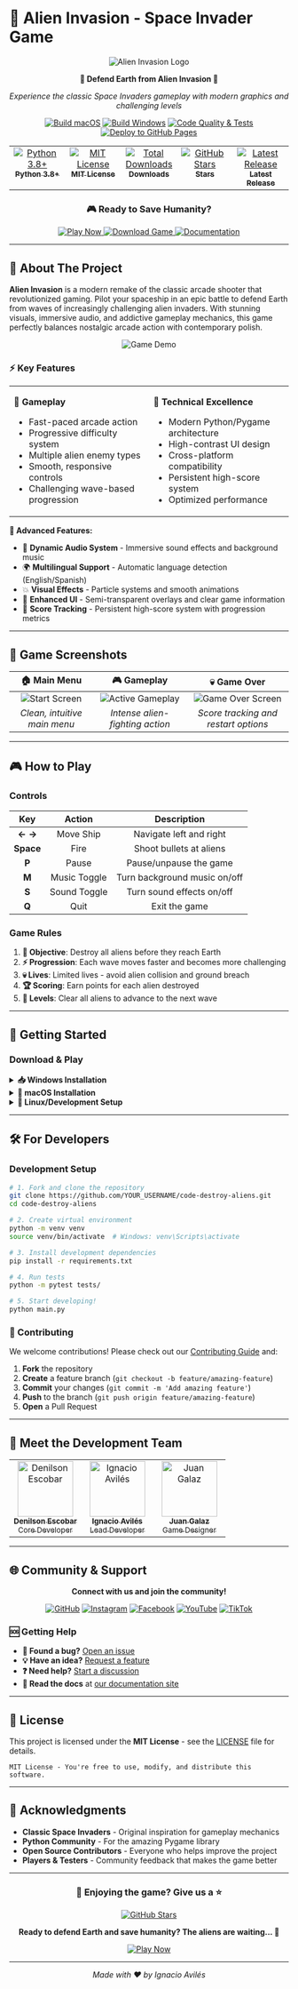 # 👾 Alien Invasion - Space Invader Game

<div align="center">

![Alien Invasion Logo](https://raw.githubusercontent.com/avilesxd/code-destroy-aliens/refs/heads/main/docs/images/code-destroy-aliens.png)

**🌟 Defend Earth from Alien Invasion 🌟**

_Experience the classic Space Invaders gameplay with modern graphics and
challenging levels_

[![Build macOS](https://github.com/avilesxd/code-destroy-aliens/actions/workflows/build-macos.yml/badge.svg)](https://github.com/avilesxd/code-destroy-aliens/actions/workflows/build-macos.yml)
[![Build Windows](https://github.com/avilesxd/code-destroy-aliens/actions/workflows/build-windows.yml/badge.svg)](https://github.com/avilesxd/code-destroy-aliens/actions/workflows/build-windows.yml)
[![Code Quality & Tests](https://github.com/avilesxd/code-destroy-aliens/actions/workflows/tests.yml/badge.svg)](https://github.com/avilesxd/code-destroy-aliens/actions/workflows/tests.yml)
[![Deploy to GitHub Pages](https://github.com/avilesxd/code-destroy-aliens/actions/workflows/deploy.yml/badge.svg)](https://github.com/avilesxd/code-destroy-aliens/actions/workflows/deploy.yml)

<table>
  <tbody>
    <tr>
      <td align="center" valign="top" width="20%">
        <a href="https://www.python.org/downloads/">
          <img src="https://img.shields.io/badge/python-3.8%2B-blue.svg" alt="Python 3.8+"/><br />
          <sub><b>Python 3.8+</b></sub>
        </a>
      </td>
      <td align="center" valign="top" width="20%">
        <a href="https://github.com/avilesxd/code-destroy-aliens/blob/main/LICENSE">
          <img src="https://img.shields.io/badge/License-MIT-yellow.svg" alt="MIT License"/><br />
          <sub><b>MIT License</b></sub>
        </a>
      </td>
      <td align="center" valign="top" width="20%">
        <a href="https://github.com/avilesxd/code-destroy-aliens/releases">
          <img src="https://img.shields.io/github/downloads/avilesxd/code-destroy-aliens/total.svg" alt="Total Downloads"/><br />
          <sub><b>Downloads</b></sub>
        </a>
      </td>
      <td align="center" valign="top" width="20%">
        <a href="https://github.com/avilesxd/code-destroy-aliens/stargazers">
          <img src="https://img.shields.io/github/stars/avilesxd/code-destroy-aliens.svg" alt="GitHub Stars"/><br />
          <sub><b>Stars</b></sub>
        </a>
      </td>
      <td align="center" valign="top" width="20%">
        <a href="https://github.com/avilesxd/code-destroy-aliens/releases/latest">
          <img src="https://img.shields.io/github/v/release/avilesxd/code-destroy-aliens.svg" alt="Latest Release"/><br />
          <sub><b>Latest Release</b></sub>
        </a>
      </td>
    </tr>
  </tbody>
</table>

### 🎮 Ready to Save Humanity?

<a href="https://avilesxd.github.io/code-destroy-aliens/">
  <img src="https://img.shields.io/badge/🎮_Play_Now-SUCCESS-brightgreen?style=for-the-badge&logo=play&logoColor=white" alt="Play Now"/>
</a>
<a href="https://github.com/avilesxd/code-destroy-aliens/releases/latest">
  <img src="https://img.shields.io/badge/📥_Download-GAME-blue?style=for-the-badge&logo=download&logoColor=white" alt="Download Game"/>
</a>
<a href="https://avilesxd.github.io/code-destroy-aliens/docs/">
  <img src="https://img.shields.io/badge/📚_Documentation-DOCS-orange?style=for-the-badge&logo=read-the-docs&logoColor=white" alt="Documentation"/>
</a>

</div>

---

## 🎯 About The Project

**Alien Invasion** is a modern remake of the classic arcade shooter that
revolutionized gaming. Pilot your spaceship in an epic battle to defend Earth
from waves of increasingly challenging alien invaders. With stunning visuals,
immersive audio, and addictive gameplay mechanics, this game perfectly balances
nostalgic arcade action with contemporary polish.

<div align="center">

![Game Demo](https://raw.githubusercontent.com/avilesxd/code-destroy-aliens/refs/heads/main/docs/images/game/game_score.png)

</div>

### ⚡ Key Features

<table>
<tr>
<td width="50%">

**🚀 Gameplay**

- Fast-paced arcade action
- Progressive difficulty system
- Multiple alien enemy types
- Smooth, responsive controls
- Challenging wave-based progression

</td>
<td width="50%">

**🎨 Technical Excellence**

- Modern Python/Pygame architecture
- High-contrast UI design
- Cross-platform compatibility
- Persistent high-score system
- Optimized performance

</td>
</tr>
</table>

**🌟 Advanced Features:**

- 🎵 **Dynamic Audio System** - Immersive sound effects and background music
- 🌍 **Multilingual Support** - Automatic language detection (English/Spanish)
- 💥 **Visual Effects** - Particle systems and smooth animations
- 🎯 **Enhanced UI** - Semi-transparent overlays and clear game information
- 💯 **Score Tracking** - Persistent high-score system with progression metrics

---

## 📱 Game Screenshots

<div align="center">

|                                                          🏠 Main Menu                                                           |                                                            🎮 Gameplay                                                             |                                                            💀 Game Over                                                            |
| :-----------------------------------------------------------------------------------------------------------------------------: | :--------------------------------------------------------------------------------------------------------------------------------: | :--------------------------------------------------------------------------------------------------------------------------------: |
| ![Start Screen](https://raw.githubusercontent.com/avilesxd/code-destroy-aliens/refs/heads/main/docs/images/game/game_start.png) | ![Active Gameplay](https://raw.githubusercontent.com/avilesxd/code-destroy-aliens/refs/heads/main/docs/images/game/game_score.png) | ![Game Over Screen](https://raw.githubusercontent.com/avilesxd/code-destroy-aliens/refs/heads/main/docs/images/game/game_over.png) |
|                                                  _Clean, intuitive main menu_                                                   |                                                  _Intense alien-fighting action_                                                   |                                                _Score tracking and restart options_                                                |

</div>

---

## 🎮 How to Play

### Controls

<div align="center">

|    Key    |    Action    |         Description          |
| :-------: | :----------: | :--------------------------: |
|  **← →**  |  Move Ship   |   Navigate left and right    |
| **Space** |     Fire     |   Shoot bullets at aliens    |
|   **P**   |    Pause     |    Pause/unpause the game    |
|   **M**   | Music Toggle | Turn background music on/off |
|   **S**   | Sound Toggle |  Turn sound effects on/off   |
|   **Q**   |     Quit     |        Exit the game         |

</div>

### Game Rules

1. **🎯 Objective**: Destroy all aliens before they reach Earth
2. **⚡ Progression**: Each wave moves faster and becomes more challenging
3. **💀 Lives**: Limited lives - avoid alien collision and ground breach
4. **🏆 Scoring**: Earn points for each alien destroyed
5. **🔄 Levels**: Clear all aliens to advance to the next wave

---

## 🚀 Getting Started

### Download & Play

<details>
<summary><b>📥 Windows Installation</b></summary>

1. Download the latest `.exe` from
   [Releases](https://github.com/avilesxd/code-destroy-aliens/releases/latest)
2. Run the installer and follow the setup wizard
3. Launch from Start Menu or Desktop shortcut

**System Requirements:**

- Windows 10 64-bit or later
- 1 GB RAM, 1 GB storage
- OpenGL-compatible graphics

</details>

<details>
<summary><b>🍎 macOS Installation</b></summary>

1. Download the `.dmg` file from
   [Releases](https://github.com/avilesxd/code-destroy-aliens/releases/latest)
2. Mount the disk image and drag to Applications
3. Launch from Applications folder

**System Requirements:**

- macOS 10.13 High Sierra or later
- Intel or Apple Silicon (Rosetta supported)
- 2 GB RAM, 2 GB storage

</details>

<details>
<summary><b>🐧 Linux/Development Setup</b></summary>

```bash
# Clone the repository
git clone https://github.com/avilesxd/code-destroy-aliens.git
cd code-destroy-aliens

# Install dependencies
pip install -r requirements.txt

# Run the game
python main.py
```

**Dependencies:**

- Python 3.8+
- Pygame 2.0+
- Additional requirements in `requirements.txt`

</details>

---

## 🛠️ For Developers

### Development Setup

```bash
# 1. Fork and clone the repository
git clone https://github.com/YOUR_USERNAME/code-destroy-aliens.git
cd code-destroy-aliens

# 2. Create virtual environment
python -m venv venv
source venv/bin/activate  # Windows: venv\Scripts\activate

# 3. Install development dependencies
pip install -r requirements.txt

# 4. Run tests
python -m pytest tests/

# 5. Start developing!
python main.py
```

### 🤝 Contributing

We welcome contributions! Please check out our
[Contributing Guide](https://github.com/avilesxd/code-destroy-aliens/blob/main/.github/CONTRIBUTING.md)
and:

1. **Fork** the repository
2. **Create** a feature branch (`git checkout -b feature/amazing-feature`)
3. **Commit** your changes (`git commit -m 'Add amazing feature'`)
4. **Push** to the branch (`git push origin feature/amazing-feature`)
5. **Open** a Pull Request

---

## 👥 Meet the Development Team

<div align="center">

<table>
  <tr>
    <td align="center" width="33.33%">
      <a href="https://github.com/ESCOBAR741">
        <img src="https://avatars.githubusercontent.com/ESCOBAR741" width="100px" alt="Denilson Escobar"/><br/>
        <sub><b>Denilson Escobar</b></sub><br/>
        <sub>Core Developer</sub>
      </a>
    </td>
    <td align="center" width="33.33%">
      <a href="https://avilesxd.vercel.app/">
        <img src="https://avatars.githubusercontent.com/avilesxd" width="100px" alt="Ignacio Avilés"/><br/>
        <sub><b>Ignacio Avilés</b></sub><br/>
        <sub>Lead Developer</sub>
      </a>
    </td>
    <td align="center" width="33.33%">
      <a href="https://github.com/JGalaz7">
        <img src="https://avatars.githubusercontent.com/JGalaz7" width="100px" alt="Juan Galaz"/><br/>
        <sub><b>Juan Galaz</b></sub><br/>
        <sub>Game Designer</sub>
      </a>
    </td>
  </tr>
</table>

</div>

---

## 🌐 Community & Support

<div align="center">

**Connect with us and join the community!**

[![GitHub](https://img.shields.io/badge/GitHub-100000?style=for-the-badge&logo=github&logoColor=white)](https://github.com/avilesxd/)
[![Instagram](https://img.shields.io/badge/Instagram-E4405F?style=for-the-badge&logo=instagram&logoColor=white)](https://www.instagram.com/avilesxd/)
[![Facebook](https://img.shields.io/badge/Facebook-1877F2?style=for-the-badge&logo=facebook&logoColor=white)](https://www.facebook.com/ignacio.avilescardenasso)
[![YouTube](https://img.shields.io/badge/YouTube-FF0000?style=for-the-badge&logo=youtube&logoColor=white)](https://www.youtube.com/channel/UCYPsgamO7XeWOrXriOpJBqw)
[![TikTok](https://img.shields.io/badge/TikTok-000000?style=for-the-badge&logo=tiktok&logoColor=white)](https://www.tiktok.com/@chle_igns)

</div>

### 🆘 Getting Help

- **🐛 Found a bug?**
  [Open an issue](https://github.com/avilesxd/code-destroy-aliens/issues/new?template=bug_report.md)
- **💡 Have an idea?**
  [Request a feature](https://github.com/avilesxd/code-destroy-aliens/issues/new?template=feature_request.md)
- **❓ Need help?**
  [Start a discussion](https://github.com/avilesxd/code-destroy-aliens/discussions)
- **📖 Read the docs** at
  [our documentation site](https://avilesxd.github.io/code-destroy-aliens/docs/)

---

## 📄 License

This project is licensed under the **MIT License** - see the
[LICENSE](LICENSE.md) file for details.

```
MIT License - You're free to use, modify, and distribute this software.
```

---

## 🙏 Acknowledgments

- **Classic Space Invaders** - Original inspiration for gameplay mechanics
- **Python Community** - For the amazing Pygame library
- **Open Source Contributors** - Everyone who helps improve the project
- **Players & Testers** - Community feedback that makes the game better

---

<div align="center">

### 🌟 Enjoying the game? Give us a ⭐

<a href="https://github.com/avilesxd/code-destroy-aliens/stargazers">
  <img src="https://img.shields.io/github/stars/avilesxd/code-destroy-aliens.svg?style=social&label=Star&maxAge=2592000" alt="GitHub Stars"/>
</a>

**Ready to defend Earth and save humanity? The aliens are waiting... 👾**

<a href="https://avilesxd.github.io/code-destroy-aliens/">
  <img src="https://img.shields.io/badge/🚀_PLAY_NOW-SUCCESS-brightgreen?style=for-the-badge" alt="Play Now"/>
</a>

---

_Made with ❤️ by Ignacio Avilés_

</div>
